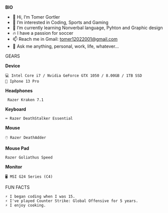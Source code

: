 **BIO**
    
- 👋 Hi, I’m Tomer Gortler
- 👀 I’m interested in Coding, Sports and Gaming
- 🌱 I’m currently learning Nonverbal language, Pyhton and Graphic design
- 🔥 I have a passion for soccer
- 📫 Reach me in Gmail: tomer12022001@gmail.com
- 💬 Ask me anything, personal, work, life, whatever...

GEARS

**Device**

    💻 Intel Core i7 / Nvidia GeForce GTX 1050 / 8.00GB / 1TB SSD
    📱 Iphone 13 Pro

**Headphones**

     Razer Kraken 7.1

**Keyboard**

    ⌨️ Razer DeathStalker Essential

**Mouse**

    🖱️ Razer DeathAdder
    
**Mouse Pad**

    Razer Goliathus Speed

**Monitor**

    🖥️ MSI G24 Series (C4)


FUN FACTS

    ⚡️ I began coding when I was 15.
    ⚡️ I've played Counter Strike: Global Offensive for 5 years.
    ⚡️ I enjoy cooking.
